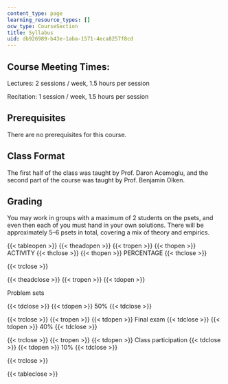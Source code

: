 ```yaml
---
content_type: page
learning_resource_types: []
ocw_type: CourseSection
title: Syllabus
uid: db926989-b43e-1aba-1571-4eca8257f8cd
---
```


Course Meeting Times:
---------------------

Lectures: 2 sessions / week, 1.5 hours per session

Recitation: 1 session / week, 1.5 hours per session

Prerequisites
-------------

There are no prerequisites for this course.

Class Format 
-------------

The first half of the class was taught by Prof. Daron Acemoglu, and the second part of the course was taught by Prof. Benjamin Olken. 

Grading
-------

You may work in groups with a maximum of 2 students on the psets, and even then each of you must hand in your own solutions. There will be approximately 5–6 psets in total, covering a mix of theory and empirics.

{{< tableopen >}}
{{< theadopen >}}
{{< tropen >}}
{{< thopen >}}
ACTIVITY
{{< thclose >}}
{{< thopen >}}
PERCENTAGE
{{< thclose >}}

{{< trclose >}}

{{< theadclose >}}
{{< tropen >}}
{{< tdopen >}}


Problem sets


{{< tdclose >}}
{{< tdopen >}}
50%
{{< tdclose >}}

{{< trclose >}}
{{< tropen >}}
{{< tdopen >}}
Final exam
{{< tdclose >}}
{{< tdopen >}}
40%
{{< tdclose >}}

{{< trclose >}}
{{< tropen >}}
{{< tdopen >}}
Class participation
{{< tdclose >}}
{{< tdopen >}}
10%
{{< tdclose >}}

{{< trclose >}}

{{< tableclose >}}